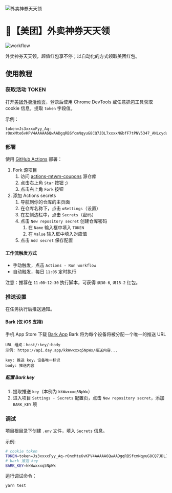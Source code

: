 ![外卖神券天天领](https://p0.meituan.net/dptakeaway/11b0b51183806e09f55a530fc0dd0409328863.jpg)

# 🧧【美团】外卖神券天天领

![workflow](https://img.shields.io/github/workflow/status/vv314/actions-mtwm-coupons/%E9%A2%86%E7%BA%A2%E5%8C%85?label=%E9%A2%86%E7%BA%A2%E5%8C%85&logo=github%20actions&style=flat)

外卖神券天天领，超值红包享不停；以自动化的方式领取美团红包。

## 使用教程

### 获取活动 TOKEN

打开[美团外卖活动页](https://activityunion-marketing.meituan.com/mtzcoupon/index.html)，登录后使用 Chrome DevTools 或任意抓包工具获取 cookie 信息，提取 `token` 字段值。

示例：

```
token=Js3xxxxFyy_Aq-rOnxMte6vKPV4AAAAA6QwAADgqRBSfcmNqyuG8CQ7JDL7xxxxNGbfF7tPNV5347_ANLcydua_JHCSRj0_xxxg9xx;
```

### 部署

使用 [GitHub Actions](https://docs.github.com/cn/actions) 部署：

1. Fork 源项目
   1. 访问 [actions-mtwm-coupons](https://github.com/vv314/actions-mtwm-coupons) 源仓库
   2. 点击右上角 `Star` 按钮 ;)
   3. 点击右上角 `Fork` 按钮
2. 添加 Actions secrets
   1. 导航到你的仓库的主页面
   2. 在仓库名称下，点击 `⚙️Settings`（设置）
   3. 在左侧边栏中，点击 `Secrets`（密码）
   4. 点击 `New repository secret` 创建仓库密码
      1. 在 `Name` 输入框中填入 `TOKEN`
      2. 在 `Value` 输入框中填入对应值
   5. 点击 `Add secret` 保存配置

#### 工作流触发方式

- 手动触发，点击 `Actions - Run workflow`
- 自动触发，每日 `11:05` 定时执行

注意：推荐在 `11:00~12:30` 执行脚本，可获得 `满30-6`, `满15-2` 红包。

### 推送设置

在任务执行后推送通知。

#### Bark (仅 iOS 支持)

手机 App Store 下载 [Bark App](https://apps.apple.com/cn/app/id1403753865)
Bark 将为每个设备将被分配一个唯一的推送 URL

```
URL 组成：host/:key/:body
示例: https://api.day.app/kkWwxxxq5NpWx/推送内容...

key: 推送 key，设备唯一标识
body: 推送内容
```

##### 配置 Bark key

1. 提取推送 `key`（本例为 `kkWwxxxq5NpWx`）
2. 进入项目 `Settings - Secrets` 配置页，点击 `New repository secret`，添加 `BARK_KEY` 项

### 调试

项目根目录下创建 `.env` 文件，填入 `Secrets` 信息。

示例:

```bash
# cookie token
TOKEN=token=Js3xxxxFyy_Aq-rOnxMte6vKPV4AAAAA6QwAADgqRBSfcmNqyuG8CQ7JDL7xxxxNGbfF7tPNV5347_ANLcydua_JHCSRj0_xxxg9xx;
# bark 推送 key
BARK_KEY=kkWwxxxq5NpWx
```

运行调试命令：

```bash
yarn test
```
